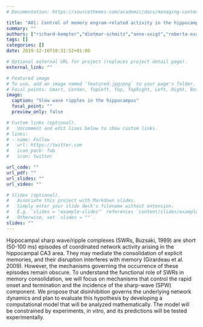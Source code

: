 ```yaml
---
# Documentation: https://sourcethemes.com/academic/docs/managing-content/

title: "A01: Control of memory engram-related activity in the hippocampus: focus on disinhibition"
summary: ""
authors: ["richard-kempter","dietmar-schmitz","anne-voigt","roberta-evangelista"]
tags: []
categories: []
date: 2019-12-16T10:31:52+01:00

# Optional external URL for project (replaces project detail page).
external_link: ""

# Featured image
# To use, add an image named `featured.jpg/png` to your page's folder.
# Focal points: Smart, Center, TopLeft, Top, TopRight, Left, Right, BottomLeft, Bottom, BottomRight.
image:
  caption: "Slow wave ripples in the hippocampus"
  focal_point: ""
  preview_only: false

# Custom links (optional).
#   Uncomment and edit lines below to show custom links.
# links:
# - name: Follow
#   url: https://twitter.com
#   icon_pack: fab
#   icon: twitter

url_code: ""
url_pdf: ""
url_slides: ""
url_video: ""

# Slides (optional).
#   Associate this project with Markdown slides.
#   Simply enter your slide deck's filename without extension.
#   E.g. `slides = "example-slides"` references `content/slides/example-slides.md`.
#   Otherwise, set `slides = ""`.
slides: ""
---
```


Hippocampal sharp wave/ripple complexes (SWRs, Buzsaki, 1989) are short (50-100 ms) episodes of coordinated network activity arising in the hippocampal CA3 area. They may mediate the consolidation of explicit memories, and their disruption interferes with memory (Girardeau et al. 2009). However, the mechanisms governing the occurrence of these episodes remain obscure. To understand the functional role of SWRs in memory consolidation, we will focus on mechanisms that control the rapid onset and termination and the incidence of the sharp-wave (SPW) component. We propose that disinhibition governs the underlying network dynamics and plan to evaluate this hypothesis by developing a computational model that will be analyzed mathematically. The model will be constrained by experiments, in vitro, and its predictions will be tested experimentally.
